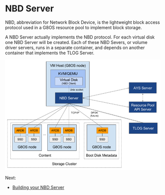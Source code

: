 # NBD Server

NBD, abbreviation for Network Block Device, is the lightweight block access protocol used in a G8OS resource pool to implement block storage.

A NBD Server actually implements the NBD protocol. For each virtual disk one NBD Server will be created. Each of these NBD Severs, or volume driver servers, runs in a separate container, and depends on another container that implements the TLOG Server.

![Architecture](block-storage-architecture.png)

Next:
- [Building your NBD Server](building.md)
